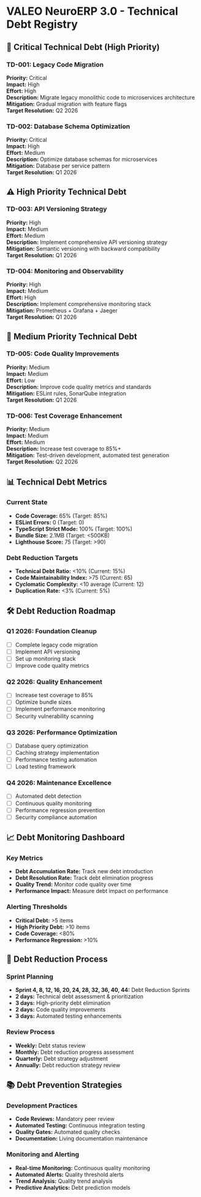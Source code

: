 # VALEO NeuroERP 3.0 - Technical Debt Registry

## 🚨 Critical Technical Debt (High Priority)

### TD-001: Legacy Code Migration
**Priority:** Critical  
**Impact:** High  
**Effort:** High  
**Description:** Migrate legacy monolithic code to microservices architecture  
**Mitigation:** Gradual migration with feature flags  
**Target Resolution:** Q2 2026

### TD-002: Database Schema Optimization
**Priority:** Critical  
**Impact:** High  
**Effort:** Medium  
**Description:** Optimize database schemas for microservices  
**Mitigation:** Database per service pattern  
**Target Resolution:** Q1 2026

## ⚠️ High Priority Technical Debt

### TD-003: API Versioning Strategy
**Priority:** High  
**Impact:** Medium  
**Effort:** Medium  
**Description:** Implement comprehensive API versioning strategy  
**Mitigation:** Semantic versioning with backward compatibility  
**Target Resolution:** Q1 2026

### TD-004: Monitoring and Observability
**Priority:** High  
**Impact:** Medium  
**Effort:** High  
**Description:** Implement comprehensive monitoring stack  
**Mitigation:** Prometheus + Grafana + Jaeger  
**Target Resolution:** Q1 2026

## 🔧 Medium Priority Technical Debt

### TD-005: Code Quality Improvements
**Priority:** Medium  
**Impact:** Medium  
**Effort:** Low  
**Description:** Improve code quality metrics and standards  
**Mitigation:** ESLint rules, SonarQube integration  
**Target Resolution:** Q1 2026

### TD-006: Test Coverage Enhancement
**Priority:** Medium  
**Impact:** Medium  
**Effort:** Medium  
**Description:** Increase test coverage to 85%+  
**Mitigation:** Test-driven development, automated test generation  
**Target Resolution:** Q2 2026

## 📊 Technical Debt Metrics

### Current State
- **Code Coverage:** 65% (Target: 85%)
- **ESLint Errors:** 0 (Target: 0)
- **TypeScript Strict Mode:** 100% (Target: 100%)
- **Bundle Size:** 2.1MB (Target: <500KB)
- **Lighthouse Score:** 75 (Target: >90)

### Debt Reduction Targets
- **Technical Debt Ratio:** <10% (Current: 15%)
- **Code Maintainability Index:** >75 (Current: 65)
- **Cyclomatic Complexity:** <10 average (Current: 12)
- **Duplication Rate:** <3% (Current: 5%)

## 🛠️ Debt Reduction Roadmap

### Q1 2026: Foundation Cleanup
- [ ] Complete legacy code migration
- [ ] Implement API versioning
- [ ] Set up monitoring stack
- [ ] Improve code quality metrics

### Q2 2026: Quality Enhancement
- [ ] Increase test coverage to 85%
- [ ] Optimize bundle sizes
- [ ] Implement performance monitoring
- [ ] Security vulnerability scanning

### Q3 2026: Performance Optimization
- [ ] Database query optimization
- [ ] Caching strategy implementation
- [ ] Performance testing automation
- [ ] Load testing framework

### Q4 2026: Maintenance Excellence
- [ ] Automated debt detection
- [ ] Continuous quality monitoring
- [ ] Performance regression prevention
- [ ] Security compliance automation

## 📈 Debt Monitoring Dashboard

### Key Metrics
- **Debt Accumulation Rate:** Track new debt introduction
- **Debt Resolution Rate:** Track debt elimination progress
- **Quality Trend:** Monitor code quality over time
- **Performance Impact:** Measure debt impact on performance

### Alerting Thresholds
- **Critical Debt:** >5 items
- **High Priority Debt:** >10 items
- **Code Coverage:** <80%
- **Performance Regression:** >10%

## 🔄 Debt Reduction Process

### Sprint Planning
- **Sprint 4, 8, 12, 16, 20, 24, 28, 32, 36, 40, 44:** Debt Reduction Sprints
- **2 days:** Technical debt assessment & prioritization
- **3 days:** High-priority debt elimination
- **2 days:** Code quality improvements
- **3 days:** Automated testing enhancements

### Review Process
- **Weekly:** Debt status review
- **Monthly:** Debt reduction progress assessment
- **Quarterly:** Debt strategy adjustment
- **Annually:** Debt reduction strategy review

## 📚 Debt Prevention Strategies

### Development Practices
- **Code Reviews:** Mandatory peer review
- **Automated Testing:** Continuous integration testing
- **Quality Gates:** Automated quality checks
- **Documentation:** Living documentation maintenance

### Monitoring and Alerting
- **Real-time Monitoring:** Continuous quality monitoring
- **Automated Alerts:** Quality threshold alerts
- **Trend Analysis:** Quality trend analysis
- **Predictive Analytics:** Debt prediction models
